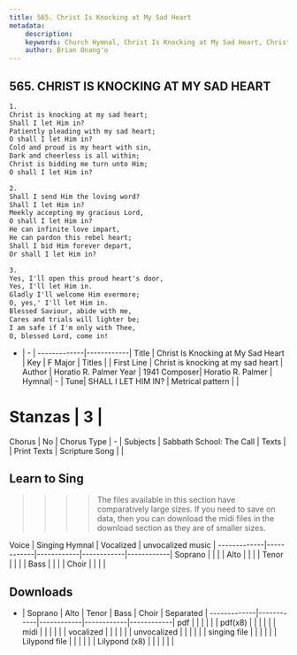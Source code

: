 ```yaml
---
title: 565. Christ Is Knocking at My Sad Heart
metadata:
    description: 
    keywords: Church Hymnal, Christ Is Knocking at My Sad Heart, Christ is knocking at my sad heart, 
    author: Brian Onang'o
---
```



## 565. CHRIST IS KNOCKING AT MY SAD HEART

```txt
1.
Christ is knocking at my sad heart; 
Shall I let Him in? 
Patiently pleading with my sad heart; 
O shall I let Him in? 
Cold and proud is my heart with sin, 
Dark and cheerless is all within; 
Christ is bidding me turn unto Him; 
O shall I let Him in? 

2.
Shall I send Him the loving word? 
Shall I let Him in? 
Meekly accepting my gracious Lord, 
O shall I let Him in? 
He can infinite love impart, 
He can pardon this rebel heart; 
Shall I bid Him forever depart, 
Or shall I let Him in? 

3.
Yes, I'll open this proud heart's door, 
Yes, I'll let Him in. 
Gladly I'll welcome Him evermore; 
O, yes,' I'll let Him in. 
Blessed Saviour, abide with me, 
Cares and trials will lighter be; 
I am safe if I'm only with Thee, 
O, blessed Lord, come in!
```

- |   -  |
-------------|------------|
Title | Christ Is Knocking at My Sad Heart |
Key | F Major |
Titles |  |
First Line | Christ is knocking at my sad heart |
Author | Horatio R. Palmer
Year | 1941
Composer| Horatio R. Palmer |
Hymnal|  - |
Tune| SHALL I LET HIM IN? |
Metrical pattern | |
# Stanzas | 3 |
Chorus | No |
Chorus Type | - |
Subjects | Sabbath School: The Call |
Texts |  |
Print Texts | 
Scripture Song |  |
  
## Learn to Sing

>>>> The files available in this section have comparatively large sizes. If you need to save on data, then you can download the midi files in the download section as they are of smaller sizes.

Voice |  Singing Hymnal | Vocalized | unvocalized music |
-------------|------------|------------|------------|------------|
Soprano | | | |
Alto | | | |
Tenor | | | |
Bass | | | |
Choir | | | |

## Downloads

- |  Soprano | Alto | Tenor | Bass | Choir | Separated |
-------------|------------|------------|------------|------------|
pdf | | | | | |
pdf(x8) | | | | | |
midi | | | | | |
vocalized | | | | | |
unvocalized | | | | | |
singing file | | | | | |
Lilypond file | | | | | |
Lilypond (x8) | | | | | |
  